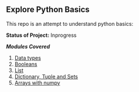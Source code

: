 ## Explore Python Basics ##

This repo is an attempt to understand python basics:

**Status of Project:** Inprogress

***Modules Covered***

1. [Data types](https://github.com/ShaliniSujith/PythonUnderstanding/blob/main/PythonBasics.ipynb)
2. [Booleans](https://github.com/ShaliniSujith/PythonUnderstanding/blob/main/PythonBooleansL2.ipynb)
3. [List](https://github.com/ShaliniSujith/PythonUnderstanding/blob/main/ListL2.ipynb)
4. [Dictionary, Tuple and Sets](https://github.com/ShaliniSujith/PythonUnderstanding/blob/main/PythonSetsDictTuplesL3.ipynb)
5. [Arrays with numpy](https://github.com/ShaliniSujith/PythonUnderstanding/blob/main/NumpyAndArrays.ipynb)



